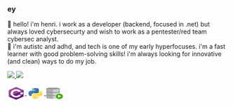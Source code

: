 ### ey

💫 hello! i'm henri. i work as a developer (backend, focused in .net) but always loved cybersecurty and wish to work as a pentester/red team cybersec analyst. </br>
🧬 i'm autistc and adhd, and tech is one of my early hyperfocuses. i'm a fast learner with good problem-solving skills! i'm always looking for innovative (and clean) ways to do my job.

<div>
  <a href="https://github.com/okazyu">
  <img height="160em" src="https://github-readme-stats.vercel.app/api?username=okazyu&show_icons=&theme=synthwave&include_all_commits=true&count_private=true"/>
  <img height="160em" src="https://github-readme-stats.vercel.app/api/top-langs/?username=anuraghazra&hide_progress=true&langs_count=7&theme=synthwave"/>
    
</div>


<div style="display: inline_block"><br>
  <img align="center" alt="Linne-Csharp" height="30" width="40" src="https://raw.githubusercontent.com/devicons/devicon/master/icons/csharp/csharp-original.svg">
  <img align="center" alt="Linne-Python" height="30" width="40" src="https://raw.githubusercontent.com/devicons/devicon/master/icons/python/python-original.svg">
  <img align="center" alt="Linne-SQL" height="30" width="40" src="https://raw.githubusercontent.com/devicons/devicon/master/icons/sqldeveloper/sqldeveloper-original.svg">
</div>
